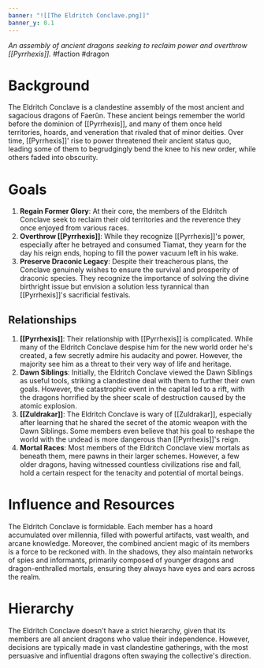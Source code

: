 ```yaml
---
banner: "![[The Eldritch Conclave.png]]"
banner_y: 0.1
---
```

*An assembly of ancient dragons seeking to reclaim power and overthrow [[Pyrrhexis]].*
#faction #dragon 
# Background
The Eldritch Conclave is a clandestine assembly of the most ancient and sagacious dragons of Faerûn. These ancient beings remember the world before the dominion of [[Pyrrhexis]], and many of them once held territories, hoards, and veneration that rivaled that of minor deities. Over time, [[Pyrrhexis]]' rise to power threatened their ancient status quo, leading some of them to begrudgingly bend the knee to his new order, while others faded into obscurity.
# Goals
1. **Regain Former Glory**: At their core, the members of the Eldritch Conclave seek to reclaim their old territories and the reverence they once enjoyed from various races.
2. **Overthrow [[Pyrrhexis]]**: While they recognize [[Pyrrhexis]]'s power, especially after he betrayed and consumed Tiamat, they yearn for the day his reign ends, hoping to fill the power vacuum left in his wake.
3. **Preserve Draconic Legacy**: Despite their treacherous plans, the Conclave genuinely wishes to ensure the survival and prosperity of draconic species. They recognize the importance of solving the divine birthright issue but envision a solution less tyrannical than [[Pyrrhexis]]'s sacrificial festivals.
## Relationships
1. **[[Pyrrhexis]]**: Their relationship with [[Pyrrhexis]] is complicated. While many of the Eldritch Conclave despise him for the new world order he's created, a few secretly admire his audacity and power. However, the majority see him as a threat to their very way of life and heritage.
2. **Dawn Siblings**: Initially, the Eldritch Conclave viewed the Dawn Siblings as useful tools, striking a clandestine deal with them to further their own goals. However, the catastrophic event in the capital led to a rift, with the dragons horrified by the sheer scale of destruction caused by the atomic explosion.
3. **[[Zuldrakar]]**: The Eldritch Conclave is wary of [[Zuldrakar]], especially after learning that he shared the secret of the atomic weapon with the Dawn Siblings. Some members even believe that his goal to reshape the world with the undead is more dangerous than [[Pyrrhexis]]'s reign.
4. **Mortal Races**: Most members of the Eldritch Conclave view mortals as beneath them, mere pawns in their larger schemes. However, a few older dragons, having witnessed countless civilizations rise and fall, hold a certain respect for the tenacity and potential of mortal beings.
# Influence and Resources
The Eldritch Conclave is formidable. Each member has a hoard accumulated over millennia, filled with powerful artifacts, vast wealth, and arcane knowledge. Moreover, the combined ancient magic of its members is a force to be reckoned with. In the shadows, they also maintain networks of spies and informants, primarily composed of younger dragons and dragon-enthralled mortals, ensuring they always have eyes and ears across the realm.
# Hierarchy
The Eldritch Conclave doesn't have a strict hierarchy, given that its members are all ancient dragons who value their independence. However, decisions are typically made in vast clandestine gatherings, with the most persuasive and influential dragons often swaying the collective's direction.